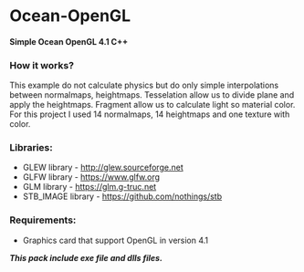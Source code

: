 # Ocean-OpenGL
#### Simple Ocean OpenGL 4.1 C++

### How it works?
This example do not calculate physics but do only simple interpolations between normalmaps, heightmaps. Tesselation allow us to divide plane and apply the heightmaps. Fragment allow us to calculate light so material color.
For this project I used 14 normalmaps, 14 heightmaps and one texture with color.

### Libraries:
- GLEW library - http://glew.sourceforge.net
- GLFW library - https://www.glfw.org
- GLM library - https://glm.g-truc.net
- STB_IMAGE library - https://github.com/nothings/stb

### Requirements:
- Graphics card that support OpenGL in version 4.1


***This pack include exe file and dlls files.***
